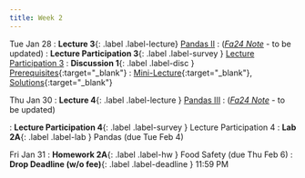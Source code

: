 ```yaml
---
title: Week 2
---
```



Tue Jan 28
: **Lecture 3**{: .label .label-lecture} [Pandas II](lecture/lec03)
    : ([*Fa24 Note*](https://ds100.org/course-notes/pandas_2/pandas_2.html) - to be updated)
: **Lecture Participation 3**{: .label .label-survey } [Lecture Participation 3](https://app.sli.do/event/jhdFsqLRJWt3UnKdfQpqn8)
: **Discussion 1**{: .label .label-disc } [Prerequisites](https://drive.google.com/file/d/1X4ZN38e0QnNdvyFq6KUPj1ecCAZn_XT5/view?usp=sharing){:target="_blank"}
    : [Mini-Lecture](https://www.youtube.com/watch?v=qXR-x19KT5w&list=PLQCcNQgUcDfplNp0itu2QqVjoDE9u5iow){:target="_blank"}, [Solutions](https://drive.google.com/file/d/1vQmtCOyA2aHQSuSlwj1k0eHRQ_FXfq6w/view?usp=sharing){:target="_blank"}


Thu Jan 30
: **Lecture 4**{: .label .label-lecture } [Pandas III](lecture/lec04)
    : ([*Fa24 Note*](https://ds100.org/course-notes/pandas_3/pandas_3.html) - to be updated)

: **Lecture Participation 4**{: .label .label-survey } Lecture Participation 4
: **Lab 2A**{: .label .label-lab } Pandas (due Tue Feb 4)
<!-- : **Exam Prep 1**{: .label .label-examprep } Pandas -->


Fri Jan 31
: **Homework 2A**{: .label .label-hw } Food Safety (due Thu Feb 6)
: **Drop Deadline (w/o fee)**{: .label .label-deadline } 11:59 PM